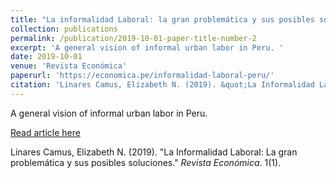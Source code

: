 ```yaml
---
title: "La informalidad Laboral: la gran problemática y sus posibles soluciones"
collection: publications
permalink: /publication/2019-10-01-paper-title-number-2
excerpt: 'A general vision of informal urban labor in Peru. '
date: 2019-10-01
venue: 'Revista Económica'
paperurl: 'https://economica.pe/informalidad-laboral-peru/'
citation: 'Linares Camus, Elizabeth N. (2019). &quot;La Informalidad Laboral: La gran problemática y sus posibles soluciones.&quot; <i>Revista Económica</i>. 1(1).'
---
```

A general vision of informal urban labor in Peru. 

[Read article here](https://economica.pe/informalidad-laboral-peru/)

Linares Camus, Elizabeth N. (2019). "La Informalidad Laboral: La gran problemática y sus posibles soluciones." <i>Revista Económica</i>. 1(1).

